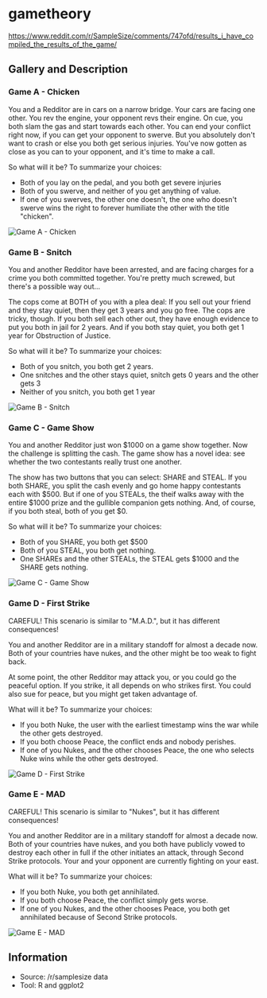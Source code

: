 # gametheory

https://www.reddit.com/r/SampleSize/comments/747ofd/results_i_have_compiled_the_results_of_the_game/

## Gallery and Description

### Game A - Chicken

You and a Redditor are in cars on a narrow bridge. Your cars are facing one other. You rev the engine, your opponent revs their engine.
On cue, you both slam the gas and start towards each other. You can end your conflict right now, if you can get your opponent to swerve. But you absolutely don't want to crash or else you both get serious injuries. You've now gotten as close as you can to your opponent, and it's time to make a call.

So what will it be? To summarize your choices:
* Both of you lay on the pedal, and you both get severe injuries
* Both of you swerve, and neither of you get anything of value.
* If one of you swerves, the other one doesn't, the one who doesn't swerve wins the right to forever humiliate the other with the title "chicken".

![Game A - Chicken](https://raw.githubusercontent.com/zonination/gametheory/master/game_a.png)

### Game B - Snitch

You and another Redditor have been arrested, and are facing charges for a crime you both committed together. You're pretty much screwed, but there's a possible way out...

The cops come at BOTH of you with a plea deal: If you sell out your friend and they stay quiet, then they get 3 years and you go free. The cops are tricky, though. If you both sell each other out, they have enough evidence to put you both in jail for 2 years. And if you both stay quiet, you both get 1 year for Obstruction of Justice.

So what will it be? To summarize your choices:
* Both of you snitch, you both get 2 years.
* One snitches and the other stays quiet, snitch gets 0 years and the other gets 3
* Neither of you snitch, you both get 1 year

![Game B - Snitch](https://raw.githubusercontent.com/zonination/gametheory/master/game_b.png)

### Game C - Game Show

You and another Redditor just won $1000 on a game show together. Now the challenge is splitting the cash. The game show has a novel idea: see whether the two contestants really trust one another.

The show has two buttons that you can select: SHARE and STEAL. If you both SHARE, you split the cash evenly and go home happy contestants each with $500. But if one of you STEALs, the theif walks away with the entire $1000 prize and the gullible companion gets nothing. And, of course, if you both steal, both of you get $0.

So what will it be? To summarize your choices:
* Both of you SHARE, you both get $500
* Both of you STEAL, you both get nothing.
* One SHAREs and the other STEALs, the STEAL gets $1000 and the SHARE gets nothing.

![Game C - Game Show](https://raw.githubusercontent.com/zonination/gametheory/master/game_c.png)

### Game D - First Strike

CAREFUL! This scenario is similar to "M.A.D.", but it has different consequences!

You and another Redditor are in a military standoff for almost a decade now. Both of your countries have nukes, and the other might be too weak to fight back.

At some point, the other Redditor may attack you, or you could go the peaceful option. If you strike, it all depends on who strikes first. You could also sue for peace, but you might get taken advantage of.

What will it be? To summarize your choices:
* If you both Nuke, the user with the earliest timestamp wins the war while the other gets destroyed.
* If you both choose Peace, the conflict ends and nobody perishes.
* If one of you Nukes, and the other chooses Peace, the one who selects Nuke wins while the other gets destroyed.

![Game D - First Strike](https://raw.githubusercontent.com/zonination/gametheory/master/game_d.png)

### Game E - MAD

CAREFUL! This scenario is similar to "Nukes", but it has different consequences!

You and another Redditor are in a military standoff for almost a decade now. Both of your countries have nukes, and you both have publicly vowed to destroy each other in full if the other initiates an attack, through Second Strike protocols. Your and your opponent are currently fighting on your east.

What will it be? To summarize your choices:
* If you both Nuke, you both get annihilated.
* If you both choose Peace, the conflict simply gets worse.
* If one of you Nukes, and the other chooses Peace, you both get annihilated because of Second Strike protocols.

![Game E - MAD](https://raw.githubusercontent.com/zonination/gametheory/master/game_e.png)

## Information

* Source: /r/samplesize data
* Tool: R and ggplot2
